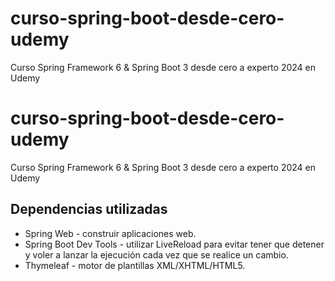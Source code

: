 # curso-spring-boot-desde-cero-udemy
Curso Spring Framework 6 &amp; Spring Boot 3 desde cero a experto 2024 en Udemy

# curso-spring-boot-desde-cero-udemy
Curso Spring Framework 6 &amp; Spring Boot 3 desde cero a experto 2024 en Udemy

## Dependencias utilizadas
- Spring Web - construir aplicaciones web.
- Spring Boot Dev Tools - utilizar LiveReload para evitar tener que detener y voler a lanzar la ejecución cada vez que
  se realice un cambio.
- Thymeleaf - motor de plantillas XML/XHTML/HTML5.